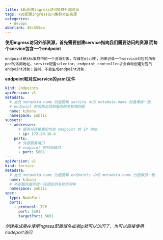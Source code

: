 ```yaml
---
title: k8s配置ingress访问集群外部资源
tags: k8s配置ingress访问集群外部资源
categories:
  - devops
abbrlink: 49c855ea
---
```


**使用ingress访问外部资源，首先需要创建service指向我们需要访问的资源
而每个service包含一个endpoint**

```
endpoint是k8s集群中的一个资源对象，存储在etcd中，用来记录一个service对应的所有pod的访问地址。service配置selector，endpoint controller才会自动创建对应的endpoint对象；否则，不会生成endpoint对象.
```
**endpoint和对应service的yaml文件**

```yaml
kind: Endpoints
apiVersion: v1
metadata:
  # 此处 metadata.name 的值要和 service 中的 metadata.name 的值保持一致
  # endpoint 的名称必须和服务的名称相匹配
  name: kibana
  namespace: public
subsets:
  - addresses:
      # 服务将连接重定向到 endpoint 的 IP 地址
      - ip: 172.20.10.4
    ports:
      # 外部服务端口
      # endpoint 的目标端口
      - port: 5601
---
apiVersion: v1
kind: Service
metadata:
  # 此处 metadata.name 的值要和 endpoints 中的 metadata.name 的值保持一致
  name: kibana
  # 外部服务服务统一在固定的名称空间中
  namespace: public
spec:
  type: NodePort
  ports:
    - protocol: TCP
      port: 5601
      targetPort: 5601

```
*创建完成后在使用ingress配置域名或者ip就可以访问了，也可以直接使用nodeport访问*

